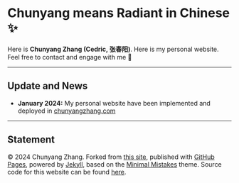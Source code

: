 # Chunyang means Radiant in Chinese ✨

Here is **Chunyang Zhang (Cedric, 张春阳)**. Here is my personal website. Feel free to contact and engage with me 🥰

<hr size="5" width="100%" color="#808080" align="center" noshade>

## Update and News

- **January 2024:**  My personal website have been implemented and deployed in [chunyangzhang.com](https://chunyangzhang.com)

<hr size="5" width="100%" color="#808080" align="center" noshade>

## Statement

© 2024 Chunyang Zhang. Forked from [this site](https://github.com/GuangLun2000/GuangLun2000.github.io), published with [GitHub Pages](https://chunyangzhang.com), powered by [Jekyll](https://jekyllrb.com/), based on the [Minimal Mistakes](https://mademistakes.com/) theme. Source code for this website can be found [here](https://github.com/bitzhangcy/bitzhangcy.github.io).